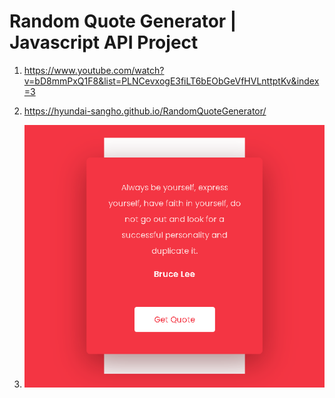# Random Quote Generator | Javascript API Project

1. <https://www.youtube.com/watch?v=bD8mmPxQ1F8&list=PLNCevxogE3fiLT6bEObGeVfHVLnttptKv&index=3>

2. <https://hyundai-sangho.github.io/RandomQuoteGenerator/>

3. ![캡쳐](screenshot.gif)
